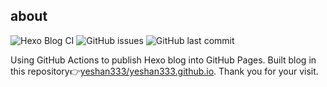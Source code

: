 ## about

![Hexo Blog CI](https://github.com/yeshan333/actions-for-hexo-blog/workflows/Hexo%20Blog%20CI/badge.svg) ![GitHub issues](https://img.shields.io/github/issues-raw/yeshan333/actions-for-hexo-blog?color=red) ![GitHub last commit](https://img.shields.io/github/last-commit/yeshan333/actions-for-hexo-blog?color=blue)

Using GitHub Actions to publish Hexo blog into GitHub Pages. Built blog in this repository👉[yeshan333/yeshan333.github.io](https://github.com/yeshan333/yeshan333.github.io). Thank you for your visit.
